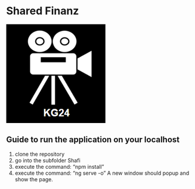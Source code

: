 # Shared Finanz

 <img alt="ShaFi Logo"  src="Doku_Unterlagen\KG24_LOGO.png">


## Guide to run the application on your localhost

1. clone the repository
2. go into the subfolder Shafi
3. execute the command: “npm install”
4. execute the command: “ng serve -o”
A new window should popup and show the page.

